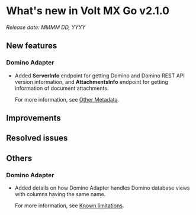 # What's new in Volt MX Go v2.1.0
*Release date: MMMM DD, YYYY*

## New features

### Domino Adapter

- Added **ServerInfo** endpoint for getting Domino and Domino REST API version information, and **AttachmentsInfo** endpoint for getting information of document attachments.

    For more information, see [Other Metadata](../../topicguides/datamodel.md#other-metadata).

## Improvements

## Resolved issues

## Others  

### Domino Adapter

- Added details on how Domino Adapter handles Domino database views with columns having the same name. 

    For more information, see [Known limitations](../knownlimitation.md#domino-database-view-with-duplicate-column-names). 